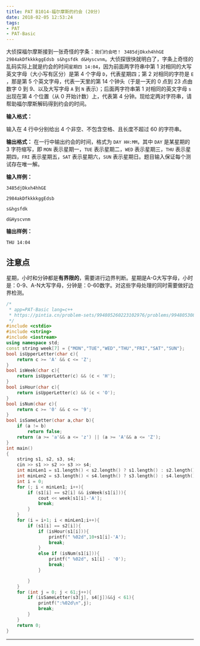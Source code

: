 ```yaml
---
title: PAT B1014-福尔摩斯的约会 (20分)
date: 2018-02-05 12:53:24
tags:
- PAT
- PAT-Basic
---
```


大侦探福尔摩斯接到一张奇怪的字条：`我们约会吧！ 3485djDkxh4hhGE 2984akDfkkkkggEdsb s&hgsfdk d&Hyscvnm`。大侦探很快就明白了，字条上奇怪的乱码实际上就是约会的时间`星期四 14:04`，因为前面两字符串中第 1 对相同的大写英文字母（大小写有区分）是第 4 个字母 `D`，代表星期四；第 2 对相同的字符是 `E` ，那是第 5 个英文字母，代表一天里的第 14 个钟头（于是一天的 0 点到 23 点由数字 0 到 9、以及大写字母 `A` 到 `N` 表示）；后面两字符串第 1 对相同的英文字母 `s` 出现在第 4 个位置（从 0 开始计数）上，代表第 4 分钟。现给定两对字符串，请帮助福尔摩斯解码得到约会的时间。

<!--more-->

**输入格式：**

输入在 4 行中分别给出 4 个非空、不包含空格、且长度不超过 60 的字符串。

**输出格式：**
在一行中输出约会的时间，格式为 `DAY HH:MM`，其中 `DAY` 是某星期的 3 字符缩写，即 `MON` 表示星期一，`TUE` 表示星期二，`WED` 表示星期三，`THU` 表示星期四，`FRI` 表示星期五，`SAT` 表示星期六，`SUN` 表示星期日。题目输入保证每个测试存在唯一解。

**输入样例：**

	3485djDkxh4hhGE
	
	2984akDfkkkkggEdsb
	
	s&hgsfdk
	
	d&Hyscvnm

**输出样例：**

	THU 14:04

## 注意点
星期，小时和分钟都是**有界限的**，需要进行边界判断。星期是A-G大写字母，小时是：0-9、A-N大写字母，分钟是：0-60数字。对这些字母处理的同时需要做好边界检测。

```c++
/*
 * app=PAT-Basic lang=c++
 * https://pintia.cn/problem-sets/994805260223102976/problems/994805308755394560
 */
#include <cstdio>
#include <string>
#include <iostream>
using namespace std;
const string week[7] = {"MON","TUE","WED","THU","FRI","SAT","SUN"};
bool isUpperLetter(char c){
    return c >= 'A' && c <= 'Z';
}
bool isWeek(char c){
    return isUpperLetter(c) && (c < 'H');
}
bool isHour(char c){
    return isUpperLetter(c) && (c < 'O');
}
bool isNum(char c){
    return c >= '0' && c <= '9';
}
bool isSameLetter(char a,char b){
    if (a != b)
        return false;
    return (a >= 'a'&& a <= 'z') || (a >= 'A'&& a <= 'Z');
}
int main()
{
    string s1, s2, s3, s4;
    cin >> s1 >> s2 >> s3 >> s4;
    int minLen1 = s1.length() < s2.length() ? s1.length() : s2.length();
    int minLen2 = s3.length() < s4.length() ? s3.length() : s4.length();
    int i = 0;
    for (; i < minLen1; i++){
        if (s1[i] == s2[i] && isWeek(s1[i])){
            cout << week[s1[i]-'A'];
            break;
        }
    }
    for (i = i+1; i < minLen1;i++){
        if (s1[i] == s2[i]){
            if (isHour(s1[i])){
                printf(" %02d",10+s1[i]-'A');
                break;
            }
            else if (isNum(s1[i])){
                printf(" %02d", s1[i] - '0');
                break;
            }

        }
    }
    for (int j = 0; j < 61;j++){
        if (isSameLetter(s3[j], s4[j])&&j < 61){
            printf(":%02d\n",j);
            break;
        }
    }
    return 0;
}
```
---
